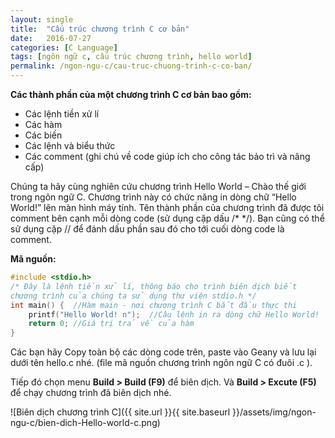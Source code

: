 ```yaml
---
layout: single
title:  "Cấu trúc chương trình C cơ bản"
date:   2016-07-27
categories: [C Language]
tags: [ngôn ngữ c, cấu trúc chương trình, hello world]
permalink: /ngon-ngu-c/cau-truc-chuong-trinh-c-co-ban/
---
```


**Các thành phần của một chương trình C cơ bản bao gồm:**

* Các lệnh tiền xử lí
* Các hàm
* Các biến
* Các lệnh và biểu thức
* Các comment (ghi chú về code giúp ích cho công tác bảo trì và nâng cấp)

Chúng ta hãy cùng nghiên cứu chương trình Hello World – Chào thế giới trong ngôn ngữ C. Chương trình này có chức năng in dòng chữ “Hello World!” lên màn hình máy tính. Tên thành phần của chương trình đã được tôi comment bên cạnh mỗi dòng code (sử dụng cặp dấu /* */). Bạn cũng có thể sử dụng cặp // để đánh dấu phần sau đó cho tới cuối dòng code là comment.

**Mã nguồn:**

~~~c
#include <stdio.h>
/* Đây là lệnh tiền xử lí, thông báo cho trình biên dịch biết
chương trình của chúng ta sử dụng thư viện stdio.h */
int main() {  //Hàm main - nơi chương trình C bắt đầu thực thi
	printf("Hello World! n");  //Câu lệnh in ra dòng chữ Hello World!
	return 0; //Giá trị trả về của hàm
}
~~~

Các bạn hãy Copy toàn bộ các dòng code trên, paste vào Geany và lưu lại dưới tên hello.c nhé. (file mã nguồn chương trình ngôn ngữ C có đuôi .c ).

Tiếp đó chọn menu **Build > Build (F9)** để biên dịch. Và **Build > Excute (F5)** để chạy chương trình đã biên dịch nhé.

![Biên dịch chương trình C]({{ site.url }}{{ site.baseurl }}/assets/img/ngon-ngu-c/bien-dich-Hello-world-c.png)
